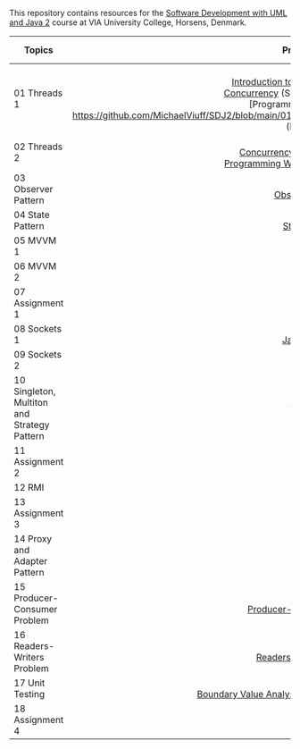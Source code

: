 This repository contains resources for the [Software Development with UML and Java 2](https://en.via.dk/tmh-courses/software-development-with-uml-and-java-2) course at VIA University College, Horsens, Denmark.

|Topics |Preparations| Presentations|Exercises & Assignments |
| ------------------------------------------- | :---: | :---: | :---: |
| 01 Threads 1                                |Read:<br> [Introduction to Multithreading in Java](https://www.studytonight.com/java/multithreading-in-java.php)<br> [Concurrency](https://docs.oracle.com/javase/tutorial/essential/concurrency) (Stop at "Synchronization")<br>[Programming With Threads] https://github.com/MichaelViuff/SDJ2/blob/main/01%20Threads%201/Programming%20With%20Threads.pdf) (Page 1-6)| [Slides](https://viaucdk-my.sharepoint.com/:p:/g/personal/mivi_viauc_dk/EUPhZHnZtKFPtK1rgh67P5QBfWuswwFvOGto1oh9hnUjVg?e=xwfWed) | [Exercises](https://github.com/MichaelViuff/SDJ2/blob/main/01%20Threads%201/README.md)|
| 02 Threads 2                                |Read:<br>[Concurrency](https://docs.oracle.com/javase/tutorial/essential/concurrency) (Stop at "Liveness")<br>[Programming With Threads](https://github.com/MichaelViuff/SDJ2/blob/main/01%20Threads%201/Programming%20With%20Threads.pdf) (Page 7-19) | [Slides](https://docs.google.com/presentation/d/120lyQV8o8p3Ndbv6Fmr3NF17uf609U2DLg2YBU5hcC0/edit?usp=sharing) | [Exercises](https://github.com/KasperKnop/WEB2/blob/main/02%20Functional%20Programming/README.md)|
| 03 Observer Pattern                         |Read:<br>[Observer Pattern](https://sourcemaking.com/design_patterns/observer)| [Slides](https://docs.google.com/presentation/d/1A7b7sQONUwwPSoU4JQPGJ7zcmgCOn0R3UCFO721XaQE/edit?usp=sharing) | [Exercises](https://github.com/KasperKnop/WEB2/blob/main/03%20Object-Oriented%20Programming/README.md) |
| 04 State Pattern                            |Read:<br>[State Pattern](https://refactoring.guru/design-patterns/state)|[Slides](https://docs.google.com/presentation/d/120lyQV8o8p3Ndbv6Fmr3NF17uf609U2DLg2YBU5hcC0/edit?usp=sharing)| [Assignment 1](https://github.com/KasperKnop/WEB2/blob/main/04%20Assignment%201/README.md) |
| 05 MVVM 1                                   |n/a| [Slides](https://docs.google.com/presentation/d/1Ub44_nMvruR8rNXBL7uZJm41lZn0X-GOLY92LHl2BAg/edit?usp=sharing) |[Exercises](https://github.com/KasperKnop/WEB2/blob/main/05%20Asynchronous%20Programming/README.md) |
| 06 MVVM 2                                   |n/a| [Slides](https://docs.google.com/presentation/d/1nYdj828juqxQCgGaTA3f9A4a7MHNKdK9NCvq_jYeH_s/edit?usp=sharing) |[Exercises](https://github.com/KasperKnop/WEB2/blob/main/06%20React%20Basics/README.md) |
| 07 Assignment 1                             |n/a| [Slides](https://docs.google.com/presentation/d/12qeTjSsr5jEbi0Pggba5-XgHfZWVMNDWvM6Lh8lw0Es/edit?usp=sharing) |n/a |
| 08 Sockets 1                                |Read:<br>[Java Sockets](https://docs.oracle.com/javase/tutorial/networking/sockets/index.html) | [Slides](https://docs.google.com/presentation/d/1NFNHM4ysZTpion09mpz5NVHBnVVIOkp3K3U1Zo2Ms7c/edit?usp=sharing) |[Exercises](https://github.com/KasperKnop/WEB2/blob/main/11%20TypeScript/README.md) |
| 09 Sockets 2                                |n/a | [Slides](https://docs.google.com/presentation/d/1YkFWsJ6v6_f1i2Gjk3EW0G6636LVzk7iQ0jUL1gtqHo/edit?usp=sharing) |n/a |
| 10 Singleton, Multiton and Strategy Pattern |Read:<br>[Singleton](https://refactoring.guru/design-patterns/singleton)<br>[Multiton](https://java-design-patterns.com/patterns/multiton/)<br>[Strategy](https://refactoring.guru/design-patterns/strategy) | [Slides](https://docs.google.com/presentation/d/1YkFWsJ6v6_f1i2Gjk3EW0G6636LVzk7iQ0jUL1gtqHo/edit?usp=sharing) |n/a |
| 11 Assignment 2                             |n/a | [Slides](https://docs.google.com/presentation/d/1YkFWsJ6v6_f1i2Gjk3EW0G6636LVzk7iQ0jUL1gtqHo/edit?usp=sharing) |n/a |
| 12 RMI |n/a                                 | [Slides](https://docs.google.com/presentation/d/1YkFWsJ6v6_f1i2Gjk3EW0G6636LVzk7iQ0jUL1gtqHo/edit?usp=sharing) |n/a |
| 13 Assignment 3                             |n/a | [Slides](https://docs.google.com/presentation/d/1YkFWsJ6v6_f1i2Gjk3EW0G6636LVzk7iQ0jUL1gtqHo/edit?usp=sharing) |n/a |
| 14 Proxy and Adapter Pattern                |Read:<br>[Proxy](https://refactoring.guru/design-patterns/proxy)<br>[Adapter](https://refactoring.guru/design-patterns/adapter)| [Slides](https://docs.google.com/presentation/d/1YkFWsJ6v6_f1i2Gjk3EW0G6636LVzk7iQ0jUL1gtqHo/edit?usp=sharing) |n/a |
| 15 Producer-Consumer Problem                |Read:<br>[Producer-Consumer Problem](https://www.baeldung.com/java-producer-consumer-problem)| [Slides](https://docs.google.com/presentation/d/1YkFWsJ6v6_f1i2Gjk3EW0G6636LVzk7iQ0jUL1gtqHo/edit?usp=sharing) |n/a |
| 16 Readers-Writers Problem                  |Read:<br>[Readers-Writers Problem](https://www.baeldung.com/cs/readers-writers-problem) | [Slides](https://docs.google.com/presentation/d/1YkFWsJ6v6_f1i2Gjk3EW0G6636LVzk7iQ0jUL1gtqHo/edit?usp=sharing) |n/a |
| 17 Unit Testing                             |Watch:<br>[Boundary Value Analysis and Equivalence Partitioning](https://www.youtube.com/watch?v=P1Hv2sUPKeM)| [Slides](https://docs.google.com/presentation/d/1YkFWsJ6v6_f1i2Gjk3EW0G6636LVzk7iQ0jUL1gtqHo/edit?usp=sharing) |n/a |
| 18 Assignment 4                             |n/a | [Slides](https://docs.google.com/presentation/d/1YkFWsJ6v6_f1i2Gjk3EW0G6636LVzk7iQ0jUL1gtqHo/edit?usp=sharing) |n/a |

